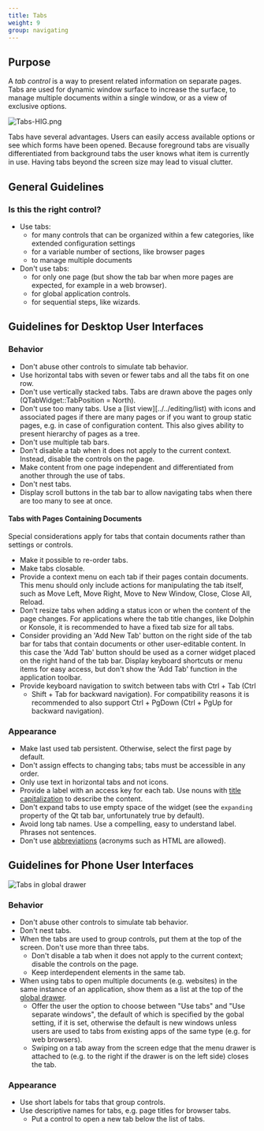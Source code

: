 ```yaml
---
title: Tabs
weight: 9
group: navigating
---
```


Purpose
-------

A *tab control* is a way to present related information on separate
pages. Tabs are used for dynamic window surface to increase the surface,
to manage multiple documents within a single window, or as a view of
exclusive options.

![Tabs-HIG.png](/hig/Tabs-HIG.png)

Tabs have several advantages. Users can easily access available options
or see which forms have been opened. Because foreground tabs are
visually differentiated from background tabs the user knows what item is
currently in use. Having tabs beyond the screen size may lead to visual
clutter.

General Guidelines
------------------

### Is this the right control?

-   Use tabs:
    -   for many controls that can be organized within a few categories,
        like extended configuration settings
    -   for a variable number of sections, like browser pages
    -   to manage multiple documents
-   Don't use tabs:
    -   for only one page (but show the tab bar when more pages are
        expected, for example in a web browser).
    -   for global application controls.
    -   for sequential steps, like wizards.

Guidelines for Desktop User Interfaces
--------------------------------------

### Behavior

-   Don't abuse other controls to simulate tab behavior.
-   Use horizontal tabs with seven or fewer tabs and all the tabs fit on
    one row.
-   Don't use vertically stacked tabs. Tabs are drawn above the pages
    only (QTabWidget::TabPosition = North).
-   Don't use too many tabs. Use a
    [list view][../../editing/list) with
    icons and associated pages if there are many pages or if you want to
    group static pages, e.g. in case of configuration content. This also
    gives ability to present hierarchy of pages as a tree.
-   Don't use multiple tab bars.
-   Don't disable a tab when it does not apply to the current context.
    Instead, disable the controls on the page.
-   Make content from one page independent and differentiated from
    another through the use of tabs.
-   Don't nest tabs.
-   Display scroll buttons in the tab bar to allow navigating tabs when
    there are too many to see at once.

#### Tabs with Pages Containing Documents

Special considerations apply for tabs that contain documents rather than
settings or controls.

-   Make it possible to re-order tabs.
-   Make tabs closable.
-   Provide a context menu on each tab if their pages contain documents.
    This menu should only include actions for manipulating the tab
    itself, such as Move Left, Move Right, Move to New Window, Close,
    Close All, Reload.
-   Don't resize tabs when adding a status icon or when the content of
    the page changes. For applications where the tab title changes, like
    Dolphin or Konsole, it is recommended to have a fixed tab size for
    all tabs.
-   Consider providing an 'Add New Tab' button on the right side of
    the tab bar for tabs that contain documents or other user-editable
    content. In this case the 'Add Tab' button should be used as a
    corner widget placed on the right hand of the tab bar. Display
    keyboard shortcuts or menu items for easy access, but don't show
    the 'Add Tab' function in the application toolbar.
-   Provide keyboard navigation to switch between tabs with Ctrl + Tab
    (Ctrl
    + Shift + Tab for backward navigation). For compatibility reasons
    it is recommended to also support Ctrl + PgDown (Ctrl + PgUp for
    backward navigation).

### Appearance

-   Make last used tab persistent. Otherwise, select the first page by
    default.
-   Don't assign effects to changing tabs; tabs must be accessible in
    any order.
-   Only use text in horizontal tabs and not icons.
-   Provide a label with an access key for each tab. Use nouns with
    [title capitalization](/hig/style/writing/capitalization) to
    describe the content.
-   Don't expand tabs to use empty space of the widget (see the
    `expanding` property of the Qt tab bar, unfortunately true by
    default).
-   Avoid long tab names. Use a compelling, easy to understand label.
    Phrases not sentences.
-   Don't use [abbreviations](/hig/style/writing/wording) (acronyms
    such as HTML are allowed).

Guidelines for Phone User Interfaces
------------------------------------

![Tabs in global drawer](/hig/Tabs_in_drawer.png)

### Behavior

-   Don't abuse other controls to simulate tab behavior.
-   Don't nest tabs.
-   When the tabs are used to group controls, put them at the top of the
    screen. Don't use more than three tabs.
    -   Don't disable a tab when it does not apply to the current
        context; disable the controls on the page.
    -   Keep interdependent elements in the same tab.
-   When using tabs to open multiple documents (e.g. websites) in the
    same instance of an application, show them as a list at the top of
    the [global drawer](../globaldrawer).
    -   Offer the user the option to choose between "Use tabs" and
        "Use separate windows", the default of which is specified by
        the gobal setting, if it is set, otherwise the default is new
        windows unless users are used to tabs from existing apps of the
        same type (e.g. for web browsers).
    -   Swiping on a tab away from the screen edge that the menu drawer
        is attached to (e.g. to the right if the drawer is on the left
        side) closes the tab.

### Appearance

-   Use short labels for tabs that group controls.
-   Use descriptive names for tabs, e.g. page titles for browser tabs.
    -   Put a control to open a new tab below the list of tabs.

